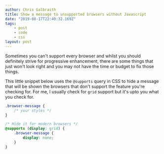```yaml
---
author: Chris Galbraith
title: Show a message to unsupported browsers without Javascript
date: "2019-08-17T22:40:32.169Z"
tags:
    - post
    - code
    - css
layout: post
---
```


Sometimes you can't support every browser and whilst you should definitely strive for progressive enhancement, there are some things that just won't look right and you may not have the time or budget to fix those things.

This little snippet below uses the `@supports` query in CSS to hide a message that will be shown the browsers that don't support the feature you're checking for. For me, I usually check for `grid` support but it's upto you what you check for.

```css
.browser-message {
    /* your styles */
}

/* Hide it for modern browsers */
@supports (display: grid) {
    .browser-message {
        display: none;
    }
}
```
